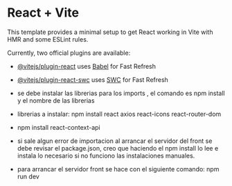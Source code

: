 # React + Vite

This template provides a minimal setup to get React working in Vite with HMR and some ESLint rules.

Currently, two official plugins are available:

- [@vitejs/plugin-react](https://github.com/vitejs/vite-plugin-react/blob/main/packages/plugin-react/README.md) uses [Babel](https://babeljs.io/) for Fast Refresh
- [@vitejs/plugin-react-swc](https://github.com/vitejs/vite-plugin-react-swc) uses [SWC](https://swc.rs/) for Fast Refresh

- se debe instalar las librerias para los imports , el comando es npm install y el nombre de las librerias
- librerias a instalar: npm install react axios react-icons react-router-dom
- npm install react-context-api
- si sale algun error de importacion al arrancar el servidor del front se debe revisar el package.json, creo que haciendo el npm install lo lee e instala lo necesario si no funciono las instalaciones manuales.
- para arrancar el servidor front se hace con el siguiente comando:  npm run dev

